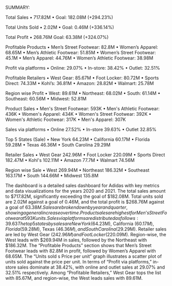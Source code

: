 SUMMARY:

Total Sales
•	717.82M
•	Goal: 182.08M (+294.23%)

Total Units Sold
•	2.02M
•	Goal: 0.46M (+336.14%)

Total Profit
•	268.76M
Goal: 63.38M (+324.07%)

Profitable Products
•	Men’s Street Footwear: 82.8M
•	Women’s Apparel: 68.65M
•	Men’s Athletic Footwear: 51.85M
•	Women’s Street Footwear: 45.1M
•	Men’s Apparel: 44.76M
•	Women’s Athletic Footwear: 38.98M

Profit via platforms
•	Online: 29.07%
•	In-store: 38.42%
•	Outlet: 32.51%

Profitable Retailers
•	West Gear: 85.67M
•	Foot Locker: 80.72M
•	Sports Direct: 74.33M
•	Kohl’s: 36.81M
•	Amazon: 28.82M
•	Walmart: 25.78M

Region wise Profit
•	West: 89.61M
•	Northeast: 68.02M
•	South: 61.14M
•	Southeast: 60.56M
•	Midwest: 52.81M

Product Sales
•	Men's Street Footwear: 593K
•	Men's Athletic Footwear: 436K
•	Women's Apparel: 434K
•	Women's Street Footwear: 392K
•	Women's Athletic Footwear: 317K
•	Men's Apparel: 307K

Sales via platforms
•	Online 27.52%
•	In-store 39.63%
•	Outlet 32.85%

Top 5 States (Sale)
•	New York 64.23M
•	California 60.17M
•	Florida 59.28M
•	Texas 46.36M
•	South Carolina 29.29M

Retailer Sales
•	West Gear 242.96M
•	Foot Locker 220.09M
•	Sports Direct 182.47M
•	Kohl's 102.11M
•	Amazon 77.7M
•	Walmart 74.56M

Region wise Sale
•	West 269.94M
•	Northeast 186.32M
•	Southeast 163.17M
•	South 144.66M
•	Midwest 135.8M

The dashboard is a detailed sales dashboard for Adidas with key metrics and data visualizations for the years 2020 and 2021. The total sales amount to $717.82M, significantly exceeding the goal of $182.08M. Total units sold are 2.02M against a goal of 0.46M, and the total profit is $268.76M against a goal of $63.38M.
Sales are broken down by year and quarter, showing a general increase over time. Product sales are highest for Men’s Street Footwear at 593K units. Sales via platforms are distributed as follows: 39.63% in-store, 32.85% through outlet, and 27.52% online.
The top 5 states by sales are New York ($64.23M), California ($60.17M), Florida ($59.28M), Texas ($46.36M), and South Carolina ($29.29M). Retailer sales are led by West Gear ($242.96M) and Foot Locker ($220.09M). Region-wise, the West leads with $269.94M in sales, followed by the Northeast with $186.32M.
The “Profitable Products” section shows that Men’s Street Footwear leads with 82.8M in profit, followed by Women’s Apparel with 68.65M. The “Units sold s Price per unit” graph illustrates a scatter plot of units sold against the price per unit. In terms of “Profit via platforms,” in-store sales dominate at 38.42%, with online and outlet sales at 29.07% and 32.51% respectively. Among “Profitable Retailers,” West Gear tops the list with 85.67M, and region-wise, the West leads sales with 89.61M.
